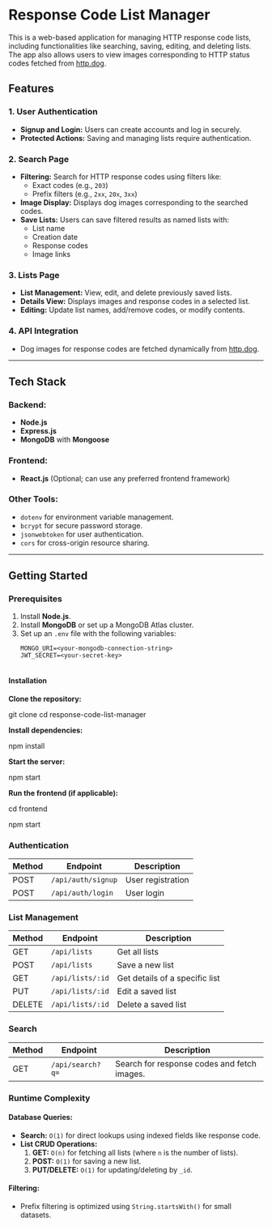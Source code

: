 # Response Code List Manager

This is a web-based application for managing HTTP response code lists, including functionalities like searching, saving, editing, and deleting lists. The app also allows users to view images corresponding to HTTP status codes fetched from [http.dog](https://http.dog).

## Features

### 1. User Authentication
- **Signup and Login:** Users can create accounts and log in securely.
- **Protected Actions:** Saving and managing lists require authentication.

### 2. Search Page
- **Filtering:** Search for HTTP response codes using filters like:
  - Exact codes (e.g., `203`)
  - Prefix filters (e.g., `2xx`, `20x`, `3xx`)
- **Image Display:** Displays dog images corresponding to the searched codes.
- **Save Lists:** Users can save filtered results as named lists with:
  - List name
  - Creation date
  - Response codes
  - Image links

### 3. Lists Page
- **List Management:** View, edit, and delete previously saved lists.
- **Details View:** Displays images and response codes in a selected list.
- **Editing:** Update list names, add/remove codes, or modify contents.

### 4. API Integration
- Dog images for response codes are fetched dynamically from [http.dog](https://http.dog).

---

## Tech Stack

### Backend:
- **Node.js**
- **Express.js**
- **MongoDB** with **Mongoose**

### Frontend:
- **React.js** (Optional; can use any preferred frontend framework)

### Other Tools:
- `dotenv` for environment variable management.
- `bcrypt` for secure password storage.
- `jsonwebtoken` for user authentication.
- `cors` for cross-origin resource sharing.

---

## Getting Started

### Prerequisites
1. Install **Node.js**.
2. Install **MongoDB** or set up a MongoDB Atlas cluster.
3. Set up an `.env` file with the following variables:
   ```env
   MONGO_URI=<your-mongodb-connection-string>
   JWT_SECRET=<your-secret-key>


#### Installation

**Clone the repository:**


git clone <repository-url>
cd response-code-list-manager

**Install dependencies:**

npm install

**Start the server:**

npm start

**Run the frontend (if applicable):**

cd frontend

npm start

### Authentication

| Method | Endpoint          | Description         |
|--------|-------------------|---------------------|
| POST   | `/api/auth/signup` | User registration   |
| POST   | `/api/auth/login`  | User login          |




### List Management

| Method | Endpoint          | Description                 |
|--------|-------------------|-----------------------------|
| GET    | `/api/lists`      | Get all lists              |
| POST   | `/api/lists`      | Save a new list            |
| GET    | `/api/lists/:id`  | Get details of a specific list |
| PUT    | `/api/lists/:id`  | Edit a saved list          |
| DELETE | `/api/lists/:id`  | Delete a saved list        |




### Search

| Method | Endpoint          | Description                                    |
|--------|-------------------|------------------------------------------------|
| GET    | `/api/search?q=`  | Search for response codes and fetch images.   |



### Runtime Complexity

#### Database Queries:

- **Search:** `O(1)` for direct lookups using indexed fields like response code.
- **List CRUD Operations:**
  1. **GET:** `O(n)` for fetching all lists (where `n` is the number of lists).
  2. **POST:** `O(1)` for saving a new list.
  3. **PUT/DELETE:** `O(1)` for updating/deleting by `_id`.

#### Filtering:

- Prefix filtering is optimized using `String.startsWith()` for small datasets.

